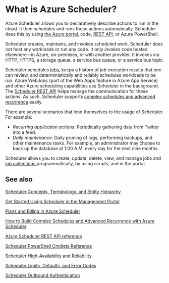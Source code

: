 <properties
 pageTitle="What is Azure Scheduler? | Microsoft Azure"
 description="Azure Scheduler allows you to declaratively describe actions to run in the cloud. It then schedules and runs those actions automatically."
 services="scheduler"
 documentationCenter=".NET"
 authors="krisragh"
 manager="dwrede"
 editor=""/>
<tags
 ms.service="scheduler"
 ms.workload="infrastructure-services"
 ms.tgt_pltfrm="na"
 ms.devlang="dotnet"
 ms.topic="hero-article"
 ms.date="08/18/2016"
 wacn.date=""
 ms.author="krisragh"/>

# What is Azure Scheduler?

Azure Scheduler allows you to declaratively describe actions to run in the cloud. It then schedules and runs those actions automatically.  Scheduler does this by using [the Azure portal](/documentation/articles/scheduler-get-started-portal/), code, [REST API](https://msdn.microsoft.com/zh-cn/library/mt629143.aspx), or Azure PowerShell.

Scheduler creates, maintains, and invokes scheduled work.  Scheduler does not host any workloads or run any code. It only _invokes_ code hosted elsewhere—in Azure, on-premises, or with another provider. It invokes via HTTP, HTTPS, a storage queue, a service bus queue, or a service bus topic.

Scheduler schedules [jobs](/documentation/articles/scheduler-concepts-terms/), keeps a history of job execution results that one can review, and deterministically and reliably schedules workloads to be run. Azure WebJobs (part of the Web Apps feature in Azure App Service) and other Azure scheduling capabilities use Scheduler in the background. The [Scheduler REST API](https://msdn.microsoft.com/zh-cn/library/mt629143.aspx) helps manage the communication for these actions. As such, Scheduler supports [complex schedules and advanced recurrence](/documentation/articles/scheduler-advanced-complexity/) easily.

There are several scenarios that lend themselves to the usage of Scheduler. For example:

+ _Recurring application actions:_ Periodically gathering data from Twitter into a feed.
+ _Daily maintenance:_ Daily pruning of logs, performing backups, and other maintenance tasks. For example, an administrator may choose to back up the database at 1:00 A.M. every day for the next nine months.

Scheduler allows you to create, update, delete, view, and manage jobs and [job collections ](/documentation/articles/scheduler-concepts-terms/) programmatically, by using scripts, and in the portal. 

## See also

 [Scheduler Concepts, Terminology, and Entity Hierarchy](/documentation/articles/scheduler-concepts-terms/)

 [Get Started Using Scheduler in the Management Portal](/documentation/articles/scheduler-get-started-portal/)

 [Plans and Billing in Azure Scheduler](/documentation/articles/scheduler-plans-billing/)

 [How to Build Complex Schedules and Advanced Recurrence with Azure Scheduler](/documentation/articles/scheduler-advanced-complexity/)

 [Azure Scheduler REST API reference](https://msdn.microsoft.com/zh-cn/library/mt629143)

 [Scheduler PowerShell Cmdlets Reference](/documentation/articles/scheduler-powershell-reference/)

 [Scheduler High-Availability and Reliability](/documentation/articles/scheduler-high-availability-reliability/)

 [Scheduler Limits, Defaults, and Error Codes](/documentation/articles/scheduler-limits-defaults-errors/)

 [Scheduler Outbound Authentication](/documentation/articles/scheduler-outbound-authentication/)
 
 